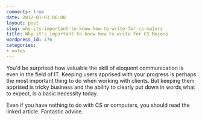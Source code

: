 ```yaml
---
comments: true
date: 2012-01-03 06:00
layout: post
slug: why-its-important-to-know-how-to-write-for-cs-majors
title: Why it's important to know how to write for CS Majors
wordpress_id: 176
categories:
- notes
---
```


You'd be surprised how valuable the skill of eloquent communication is even in the field of IT. Keeping users apprised with your progress is perhaps the most important thing to do when working with clients. But keeping them apprised is tricky business and the ability to clearly put down in words,what to expect, is a basic necessity today.

Even if you have nothing to do with CS or computers, you should read the linked article. Fantastic advice.
